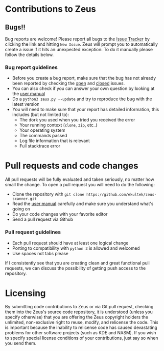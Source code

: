 # Contributions to Zeus

## Bugs!!

Bug reports are welcome! Please report all bugs to the [Issue Tracker](https://github.com/Ekultek/Zeus-Scanner/issues) by clicking the link and hitting `New Issue`. Zeus will prompt you to automatically create a issue if it hits an unexpected exception. To do it manually please follow the details below.

### Bug report guidelines

 - Before you create a bug report, make sure that the bug has not already been reported by checking the [open](https://github.com/Ekultek/Zeus-Scanner/issues?q=is%3Aopen+is%3Aissue) and [closed](https://github.com/Ekultek/Zeus-Scanner/issues?q=is%3Aissue+is%3Aclosed) issues.
 - You can also check if you can answer your own question by looking at the [user manual](https://github.com/Ekultek/Zeus-Scanner/wiki/User-Guide)
 - Do a `python3 zeus.py --update` and try to reproduce the bug with the latest version
 - You will need to make sure that your report has detailed information, this includes (but not limited to):
   - The dork you used when you tried you received the error
   - Your running context (`clone`, `zip`, etc..)
   - Your operating system
   - The commands passed
   - Log file information that is relevant
   - Full stacktrace error

# Pull requests and code changes

All pull requests will be fully evaluated and taken seriously, no matter how small the change. To open a pull request you will need to do the following:
  - Clone the repository with `git clone https://github.com/ekultek/zeus-scanner.git`
  - Read the [user manual](https://github.com/Ekultek/Zeus-Scanner/wiki/User-Guide) carefully and make sure you understand what's going on
  - Do your code changes with your favorite editor
  - Send a pull request via Github

### Pull request guidelines

 - Each pull request should have at least one logical change
 - Porting to compatibility with `python 3` is allowed and welcomed
 - Use spaces not tabs please

If I consistently see that you are creating clean and great functional pull requests, we can discuss the possibility of getting push access to the repository.

# Licensing

By submitting code contributions to Zeus or via Git pull request, checking them into the Zeus's source code repository, it is understood (unless you specify otherwise) that you are offering the Zeus copyright holders the unlimited, non-exclusive right to reuse, modify, and relicense the code. This is important because the inability to relicense code has caused devastating problems for other software projects (such as KDE and NASM). If you wish to specify special license conditions of your contributions, just say so when you send them.
